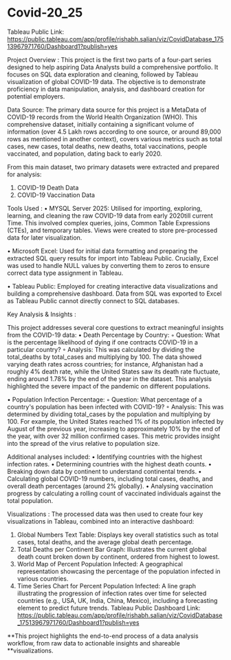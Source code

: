 # Covid-20_25

Tableau Public Link: https://public.tableau.com/app/profile/rishabh.salian/viz/CovidDatabase_17513967971760/Dashboard1?publish=yes

Project Overview :
This project is the first two parts of a four-part series designed to help aspiring Data Analysts build a comprehensive portfolio. It focuses on SQL data exploration and cleaning, followed by Tableau visualization of global COVID-19 data. The objective is to demonstrate proficiency in data manipulation, analysis, and dashboard creation for potential employers.

Data Source:
The primary data source for this project is a MetaData of COVID-19 records from the World Health Organization (WHO). This comprehensive dataset, initially containing a significant volume of information (over 4.5 Lakh rows according to one source, or around 89,000 rows as mentioned in another context), covers various metrics such as total cases, new cases, total deaths, new deaths, total vaccinations, people vaccinated, and population, dating back to early 2020.


From this main dataset, two primary datasets were extracted and prepared for analysis:
  1. COVID-19 Death Data
  2. COVID-19 Vaccination Data


Tools Used :
  • MYSQL Server 2025: Utilised for importing, exploring, learning, and cleaning the raw COVID-19 data from early 2020till current Time. This involved complex queries, joins, Common Table Expressions (CTEs), and temporary tables. Views were created to store pre-processed data for later visualization.

  • Microsoft Excel: Used for initial data formatting and preparing the extracted SQL query results for import into Tableau Public. Crucially, Excel was used to handle NULL values by converting them to zeros to ensure correct data type assignment in Tableau.

  • Tableau Public: Employed for creating interactive data visualizations and building a comprehensive dashboard. Data from SQL was exported to Excel as Tableau Public cannot directly connect to SQL databases.


Key Analysis & Insights :

This project addresses several core questions to extract meaningful insights from the COVID-19 data:
  • Death Percentage by Country:
    ◦ Question: What is the percentage likelihood of dying if one contracts COVID-19 in a particular country?
    ◦ Analysis: This was calculated by dividing the total_deaths by total_cases and multiplying by 100. The data showed varying death rates across countries; for instance, Afghanistan had a roughly 4% death rate, while the United States saw its death rate fluctuate, ending around 1.78% by the end of the year in the dataset. This analysis highlighted the severe impact of the pandemic on different populations.
  
  • Population Infection Percentage:
    ◦ Question: What percentage of a country's population has been infected with COVID-19?
    ◦ Analysis: This was determined by dividing total_cases by the population and multiplying by 100. For example, the United States reached 1% of its population infected by August of the previous year, increasing to approximately 10% by the end of the year, with over 32 million confirmed cases. This metric provides insight into the spread of the virus relative to population size.


Additional analyses included:
• Identifying countries with the highest infection rates.
• Determining countries with the highest death counts.
• Breaking down data by continent to understand continental trends.
• Calculating global COVID-19 numbers, including total cases, deaths, and overall death percentages (around 2% globally).
• Analysing vaccination progress by calculating a rolling count of vaccinated individuals against the total population.


Visualizations :
The processed data was then used to create four key visualizations in Tableau, combined into an interactive dashboard:
  1. Global Numbers Text Table: Displays key overall statistics such as total cases, total deaths, and the average global death percentage.
  2. Total Deaths per Continent Bar Graph: Illustrates the current global death count broken down by continent, ordered from highest to lowest.
  3. World Map of Percent Population Infected: A geographical representation showcasing the percentage of the population infected in various countries.
  4. Time Series Chart for Percent Population Infected: A line graph illustrating the progression of infection rates over time for selected countries (e.g., USA, UK, India, China, Mexico), including a forecasting element to predict future trends.
Tableau Public Dashboard Link: https://public.tableau.com/app/profile/rishabh.salian/viz/CovidDatabase_17513967971760/Dashboard1?publish=yes


**This project highlights the end-to-end process of a data analysis workflow, from raw data to actionable insights and shareable **visualizations.
